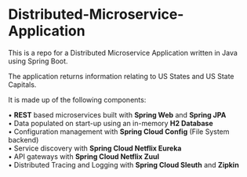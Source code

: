 # Distributed-Microservice-Application

This is a repo for a Distributed Microservice Application written in Java using Spring Boot. 

The application returns information relating to US States and US State Capitals.

It is made up of the following components:

• **REST** based microservices built with **Spring Web** and **Spring JPA**<br />
• Data populated on start-up using an in-memory **H2 Database** <br />
• Configuration management with **Spring Cloud Config** (File System backend) <br />
• Service discovery with **Spring Cloud Netflix Eureka** <br />
• API gateways with **Spring Cloud Netflix Zuul** <br />
• Distributed Tracing and Logging with **Spring Cloud Sleuth** and **Zipkin**
